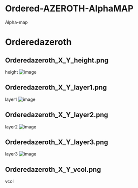# Ordered-AZEROTH-AlphaMAP
Alpha-map
# Orderedazeroth
## Orderedazeroth_X_Y_height.png
height
![image](https://github.com/user-attachments/assets/f74f2861-a6e7-46b4-ac87-a3a77a213dbd)

## Orderedazeroth_X_Y_layer1.png
layer1
![image](https://github.com/user-attachments/assets/cd6e3578-ba90-44d3-8eae-e66579e5f992)

## Orderedazeroth_X_Y_layer2.png
layer2
![image](https://github.com/user-attachments/assets/bce24306-9528-498f-8fc4-ee56a3cf5def)

## Orderedazeroth_X_Y_layer3.png
layer3
![image](https://github.com/user-attachments/assets/454ba92d-1a73-4380-94a4-39b8aea6a127)

## Orderedazeroth_X_Y_vcol.png
vcol

